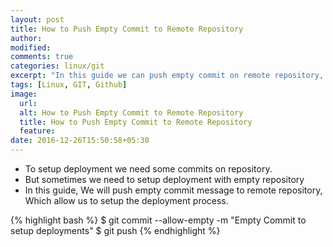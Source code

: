 ```yaml
---
layout: post
title: How to Push Empty Commit to Remote Repository
author:
modified:
comments: true
categories: linux/git
excerpt: "In this guide we can push empty commit on remote repository, Which allow us to setup the deployment process easily."
tags: [Linux, GIT, Github]
image:
  url:
  alt: How to Push Empty Commit to Remote Repository
  title: How to Push Empty Commit to Remote Repository
  feature:
date: 2016-12-26T15:50:58+05:30
---
```


* To setup deployment we need some commits on repository.
* But sometimes we need to setup deployment with empty repository
* In this guide, We will push empty commit message to remote repository, Which allow us to setup the deployment process.

{% highlight bash %}
$ git commit --allow-empty -m "Empty Commit to setup deployments"
$ git push
{% endhighlight %}
